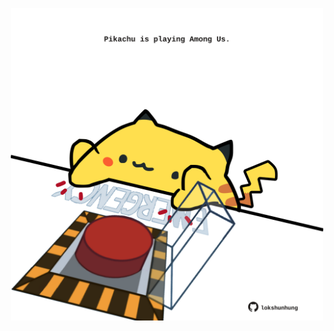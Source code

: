 <!-- built at 09/03/2022, 09:00:56 UTC -->
<p align="center">
  <img width="500" height="500" src="./ReadmeImage.svg">
</p>
